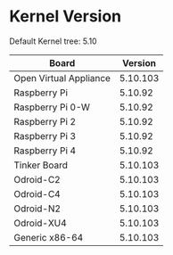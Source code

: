 
# Kernel Version

Default Kernel tree: 5.10

| Board | Version |
|-------|---------|
| Open Virtual Appliance | 5.10.103 |
| Raspberry Pi | 5.10.92 |
| Raspberry Pi 0-W | 5.10.92 |
| Raspberry Pi 2 | 5.10.92 |
| Raspberry Pi 3 | 5.10.92 |
| Raspberry Pi 4 | 5.10.92 |
| Tinker Board | 5.10.103 |
| Odroid-C2 | 5.10.103 |
| Odroid-C4 | 5.10.103 |
| Odroid-N2 | 5.10.103 |
| Odroid-XU4 | 5.10.103 |
| Generic x86-64 | 5.10.103 |
